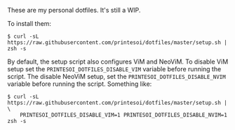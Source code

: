 These are my personal dotfiles. It's still a WIP.

To install them:

    $ curl -sL https://raw.githubusercontent.com/printesoi/dotfiles/master/setup.sh | zsh -s

By default, the setup script also configures ViM and NeoViM. To disable ViM setup
set the `PRINTESOI_DOTFILES_DISABLE_VIM` variable before running the script.
The disable NeoViM setup, set the `PRINTESOI_DOTFILES_DISABLE_NVIM` variable
before running the script. Something like:

    $ curl -sL https://raw.githubusercontent.com/printesoi/dotfiles/master/setup.sh | \
        PRINTESOI_DOTFILES_DISABLE_VIM=1 PRINTESOI_DOTFILES_DISABLE_NVIM=1 zsh -s
